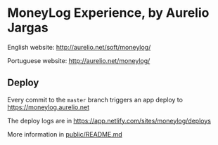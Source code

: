 # MoneyLog Experience, by Aurelio Jargas

English website:    <http://aurelio.net/soft/moneylog/>

Portuguese website: <http://aurelio.net/moneylog/>


## Deploy

Every commit to the `master` branch triggers an app deploy to https://moneylog.aurelio.net

The deploy logs are in https://app.netlify.com/sites/moneylog/deploys

More information in [public/README.md](https://github.com/aureliojargas/moneylog/blob/master/public/README.md)
